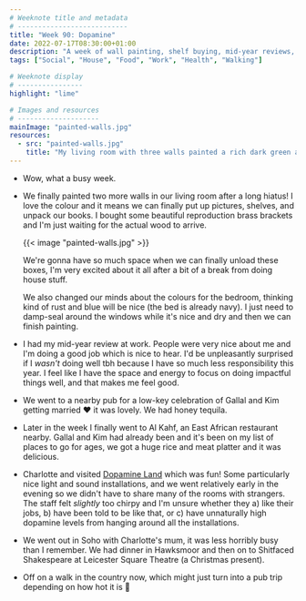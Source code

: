 ```yaml
---
# Weeknote title and metadata
# ---------------------------
title: "Week 90: Dopamine"
date: 2022-07-17T08:30:00+01:00
description: "A week of wall painting, shelf buying, mid-year reviews, wedding celebrations, Somali food, dopamine, the theatre, and a country walk."
tags: ["Social", "House", "Food", "Work", "Health", "Walking"]

# Weeknote display
# ----------------
highlight: "lime"

# Images and resources
# --------------------
mainImage: "painted-walls.jpg"
resources:
  - src: "painted-walls.jpg"
    title: "My living room with three walls painted a rich dark green and looking a lot more like a home"
---
```


  * Wow, what a busy week.

  * We finally painted two more walls in our living room after a long hiatus! I love the colour and it means we can finally put up pictures, shelves, and unpack our books. I bought some beautiful reproduction brass brackets and I'm just waiting for the actual wood to arrive.

    {{< image "painted-walls.jpg" >}}

    We're gonna have so much space when we can finally unload these boxes, I'm very excited about it all after a bit of a break from doing house stuff.

    We also changed our minds about the colours for the bedroom, thinking kind of rust and blue will be nice (the bed is already navy). I just need to damp-seal around the windows while it's nice and dry and then we can finish painting.

  * I had my mid-year review at work. People were very nice about me and I'm doing a good job which is nice to hear. I'd be unpleasantly surprised if I _wasn't_ doing well tbh because I have so much less responsibility this year. I feel like I have the space and energy to focus on doing impactful things well, and that makes me feel good.

  * We went to a nearby pub for a low-key celebration of Gallal and Kim getting married :heart: it was lovely. We had honey tequila.

  * Later in the week I finally went to Al Kahf, an East African restaurant nearby. Gallal and Kim had already been and it's been on my list of places to go for ages, we got a huge rice and meat platter and it was delicious.

  * Charlotte and visited [Dopamine Land](https://dopaminelandexperience.com/london/) which was fun! Some particularly nice light and sound installations, and we went relatively early in the evening so we didn't have to share many of the rooms with strangers. The staff felt _slightly_ too chirpy and I'm unsure whether they a) like their jobs, b) have been told to be like that, or c) have unnaturally high dopamine levels from hanging around all the installations.

  * We went out in Soho with Charlotte's mum, it was less horribly busy than I remember. We had dinner in Hawksmoor and then on to Shitfaced Shakespeare at Leicester Square Theatre (a Christmas present).

  * Off on a walk in the country now, which might just turn into a pub trip depending on how hot it is :wave:
